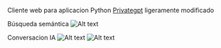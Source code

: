 Cliente web para aplicacion Python [Privategpt](https://github.com/zylon-ai/private-gpt) ligeramente modificado

Búsqueda semántica
 ![Alt text](https://github.com/Sergi-Batle/chatbot_IA/blob/main/screenshots/busqueda.PNG)

Conversacion IA
 ![Alt text](https://github.com/Sergi-Batle/chatbot_IA/blob/main/screenshots/conversacion1.PNG)
 ![Alt text](https://github.com/Sergi-Batle/chatbot_IA/blob/main/screenshots/busqueda2.PNG)

